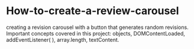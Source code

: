 # How-to-create-a-review-carousel
creating a revision carousel with a button that generates random revisions. Important concepts covered in this project: objects, DOMContentLoaded, addEventListener( ), array.length, textContent.
